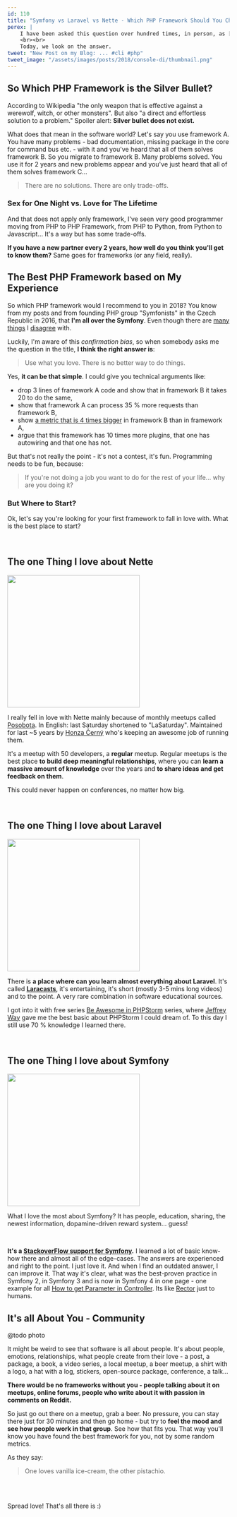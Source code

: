 ```yaml
---
id: 110
title: "Symfony vs Laravel vs Nette - Which PHP Framework Should You Choose"
perex: |
    I have been asked this question over hundred times, in person, as [a post request](https://github.com/TomasVotruba/tomasvotruba.cz/issues/278). When to use Symfony? How is Laravel better than Symfony? What are Nette killer features compared to Symfony and Laravel?
    <br><br>
    Today, we look on the answer.
tweet: "New Post on my Blog: ... #cli #php"
tweet_image: "/assets/images/posts/2018/console-di/thumbnail.png"
---
```


## So Which PHP Framework is the Silver Bullet?

According to Wikipedia "the only weapon that is effective against a werewolf, witch, or other monsters". But also "a direct and effortless solution to a problem." Spoiler alert: **Silver bullet does not exist.** 

What does that mean in the software world? Let's say you use framework A. You have many problems - bad documentation, missing package in the core for command bus etc. - with it and you've heard that all of them solves framework B. So you migrate to framework B. Many problems solved. You use it for 2 years and  new problems appear and you've just heard that all of them solves framework C... 

<blockquote class="blockquote text-center mt-lg-5 mb-lg-5">
    There are no solutions. There are only trade-offs.
</blockquote>

### Sex for One Night vs. Love for The Lifetime

And that does not apply only framework, I've seen very good programmer moving from PHP to PHP Framework, from PHP to Python, from Python to Javascript... It's a way but has some trade-offs.

**If you have a new partner every 2 years, how well do you think you'll get to know them?** Same goes for frameworks (or any field, really).

## The Best PHP Framework based on My Experience

So which PHP framework would I recommend to you in 2018? You know from my posts and from founding PHP group "Symfonists" in the Czech Republic in 2016, that **I'm all over the Symfony**. Even though there are [many](/blog/2017/02/12/drop-all-service-tags-in-your-nette-and-symfony-applications/#get-rid-of-tagging-in-symfony) [things](https://github.com/symfony/symfony/pull/26686) I [disagree](/blog/2018/04/23/how-to-slowly-turn-your-symfony-project-to-legacy-with-action-injection/) with.

Luckily, I'm aware of this *confirmation bias*, so when somebody asks me the question in the title, **I think the right answer is**: 

<blockquote class="blockquote text-center mt-lg-5 mb-lg-5">
    Use what you love. There is no better way to do things.
</blockquote>

Yes, **it can be that simple**. I could give you technical arguments like:
 
- drop 3 lines of framework A code and show that in framework B it takes 20 to do the same,
- show that framework A can process 35 % more requests than framework B,
- show [a metric that is 4 times bigger](https://medium.com/@taylorotwell/measuring-code-complexity-64356da605f9) in framework B than in framework A,
- argue that this framework has 10 times more plugins, that one has autowiring and that one has not. 

But that's not really the point - it's not a contest, it's fun. Programming needs to be fun, because:
 
<blockquote class="blockquote text-center mt-lg-5 mb-lg-5">
    If you're not doing a job you want to do for the rest of your life... why are you doing it?
</blockquote>

### But Where to Start?

Ok, let's say you're looking for your first framework to fall in love with. What is the best place to start?

<br>

## The one Thing I love about Nette

<img src="https://files.nette.org/git/www/nette-logo-blue.png" width="300">
 
I really fell in love with Nette mainly because of monthly meetups called [Posobota](https://www.posobota.cz/). In English: last Saturday shortened to "LaSaturday". Maintained for last ~5 years by [Honza Černý](https://honzacerny.com/) who's keeping an awesome job of running them.

It's a meetup with 50 developers, a **regular** meetup. Regular meetups is the best place **to build deep meaningful relationships**, where you can **learn a massive amount of knowledge** over the years and **to share ideas and get feedback on them**. 

This could never happen on conferences, no matter how big. 
  
<br>

## The one Thing I love about Laravel

<img src="http://laravelblog.cz/wp-content/uploads/2017/01/co-je-laravel.png" width="300">

There is **a place where can you learn almost everything about Laravel**. It's called **[Laracasts](https://laracasts.com/)**, it's entertaining, it's short (mostly 3-5 mins long videos) and to the point. A very rare combination in software educational sources.

I got into it with free series [Be Awesome in PHPStorm](https://laracasts.com/series/how-to-be-awesome-in-phpstorm) series, where [Jeffrey Way](https://github.com/JeffreyWay) gave me the best basic about PHPStorm I could dream of. To this day I still use 70 % knowledge I learned there.

<br>

## The one Thing I love about Symfony

<img src="https://www.rostemespolecne.cz/copohwegoiwhe/uploads/2017/01/symfony_black_02.png" width=300>

What I love the most about Symfony? It has people, education, sharing, the newest information, dopamine-driven reward system... guess! 

<br>

**It's a [StackoverFlow support for Symfony](https://stackoverflow.com/questions/tagged/symfony).** I learned a lot of basic know-how there and almost all of the edge-cases. The answers are experienced and right to the point. I just love it. And when I find an outdated answer, I can improve it. That way it's clear, what was the best-proven practice in Symfony 2, in Symfony 3 and is now in Symfony 4 in one page - one example for all [How to get Parameter in Controller](https://stackoverflow.com/questions/13901256/how-do-i-read-from-parameters-yml-in-a-controller-in-symfony2). Its like [Rector](https://github.com/rectorphp/rector) just to humans.  

## It's all About You - Community

@todo photo

It might be weird to see that software is all about people. It's about people, emotions, relationships, what people create from their love - a post, a package, a book, a video series, a local meetup, a beer meetup, a shirt with a logo, a hat with a log, stickers, open-source package, conference, a talk...

**There would be no frameworks without you - people talking about it on meetups, online forums, people who write about it with passion in comments on Reddit.**

So just go out there on a meetup, grab a beer. No pressure, you can stay there just for 30 minutes and then go home - but try to **feel the mood and see how people work in that group**. See how that fits you. That way you'll know you have found the best framework for you, not by some random metrics. 

As they say: 

<blockquote class="blockquote text-center mt-lg-5 mb-lg-5">
    One loves vanilla ice-cream, the other pistachio.
</blockquote>
 
<br><br>

Spread love! That's all there is :)
